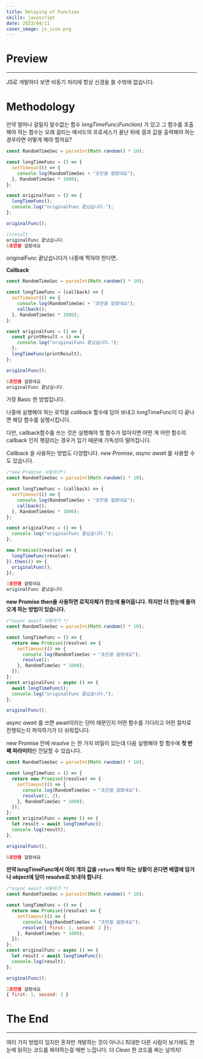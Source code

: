 ```yaml
---
title: Delaying of Function
skills: javascript
date: 2023/04/11
cover_image: js_icon.png
---
```


# **Preview**

---

JS로 개발하다 보면 비동기 처리에 항상 신경을 쓸 수밖에 없습니다.

# **Methodology**

만약 얼마나 걸릴지 알수없는 함수 _longTimeFunc(Function)_ 가 있고 그 함수를 호출해야 하는 함수는 오래 걸리는 메서드의 프로세스가 끝난 뒤에 결과 값을 출력해야 하는 경우라면 어떻게 해야 할까요?

```javascript
const RandomTimeSec = parseInt(Math.random() * 10);

const longTimeFunc = () => {
  setTimeout(() => {
    console.log(RandomTimeSec + "초만큼 걸렸네요");
  }, RandomTimeSec * 1000);
};

const originalFunc = () => {
  longTimeFunc();
  console.log("originalFunc 끝났습니다.");
};

originalFunc();
```

```javascript
//result
originalFunc 끝났습니다.
6초만큼 걸렸네요
```

originalFunc 끝났습니다가 나중에 찍혀야 한다면..

**Callback**

```javascript
const RandomTimeSec = parseInt(Math.random() * 10);

const longTimeFunc = (callback) => {
  setTimeout(() => {
    console.log(RandomTimeSec + "초만큼 걸렸네요");
    callback();
  }, RandomTimeSec * 1000);
};

const originalFunc = () => {
  const printResult = () => {
    console.log("originalFunc 끝났습니다.");
  };
  longTimeFunc(printResult);
};

originalFunc();
```

```javascript
6초만큼 걸렸네요
originalFunc 끝났습니다.
```

가장 Basic 한 방법입니다.

나중에 실행해야 하는 로직을 _callback_ 함수에 담아 보내고 longTimeFunc이 다 끝나면 해당 함수를 실행시킵니다.

다만, callback함수를 쓰는 것은 실행해야 할 함수가 많아지면 어떤 게 어떤 함수의 callback 인지 헷갈리는 경우가 있기 때문에 가독성이 떨어집니다.

_Callback_ 을 사용하는 방법도 다양합니다. _new Promise_, _async await_ 를 사용할 수도 있습니다.

```javascript
/*new Promise 사용하기*/
const RandomTimeSec = parseInt(Math.random() * 10);

const longTimeFunc = (callback) => {
  setTimeout(() => {
    console.log(RandomTimeSec + "초만큼 걸렸네요");
    callback();
  }, RandomTimeSec * 1000);
};

const originalFunc = () => {
  console.log("originalFunc 끝났습니다.");
};

new Promise((resolve) => {
  longTimeFunc(resolve);
}).then(() => {
  originalFunc();
});
```

```javascript
3초만큼 걸렸네요
originalFunc 끝났습니다.
```

**new Promise then을 사용하면 로직자체가 한눈에 들어옵니다. 하지만 더 한눈에 들어오게 하는 방법이 있습니다.**

```javascript
/*async await 사용하기 */
const RandomTimeSec = parseInt(Math.random() * 10);

const longTimeFunc = () => {
  return new Promise((resolve) => {
    setTimeout(() => {
      console.log(RandomTimeSec + "초만큼 걸렸네요");
      resolve();
    }, RandomTimeSec * 1000);
  });
};
const originalFunc = async () => {
  await longTimeFunc();
  console.log("originalFunc 끝났습니다.");
};

originalFunc();
```

_async await_ 를 쓰면 await이라는 단어 때문인지 어떤 함수를 기다리고 어떤 절차로 진행되는지 파악하기가 더 쉬워집니다.

new Promise 안에 _resolve_ 는 한 가지 비밀이 있는데 다음 실행해야 할 함수에 **첫 번째 파라미터**만 전달할 수 있습니다.

```javascript
const RandomTimeSec = parseInt(Math.random() * 10);

const longTimeFunc = () => {
  return new Promise((resolve) => {
    setTimeout(() => {
      console.log(RandomTimeSec + "초만큼 걸렸네요");
      resolve(1, 2);
    }, RandomTimeSec * 1000);
  });
};
const originalFunc = async () => {
  let result = await longTimeFunc();
  console.log(result);
};

originalFunc();
```

```javascript
8초만큼 걸렸네요
```

**만약 longTimeFunc에서 여러 개의 값을 `return` 해야 하는 상황이 온다면 배열에 담거나 object에 담아 resolve로 보내야 합니다.**

```javascript
/*async await 사용하기 */
const RandomTimeSec = parseInt(Math.random() * 10);

const longTimeFunc = () => {
  return new Promise((resolve) => {
    setTimeout(() => {
      console.log(RandomTimeSec + "초만큼 걸렸네요");
      resolve({ first: 1, second: 2 });
    }, RandomTimeSec * 1000);
  });
};
const originalFunc = async () => {
  let result = await longTimeFunc();
  console.log(result);
};

originalFunc();
```

```javascript
2초만큼 걸렸네요
{ first: 1, second: 2 }
```

# The End

---

여러 가지 방법이 있지만 혼자만 개발하는 것이 아니니 최대한 다른 사람이 보기에도 한 눈에 읽히는 코드를 짜야하는걸 매번 느낍니다. 더 _Clean_ 한 코드를 짜는 날까지!
